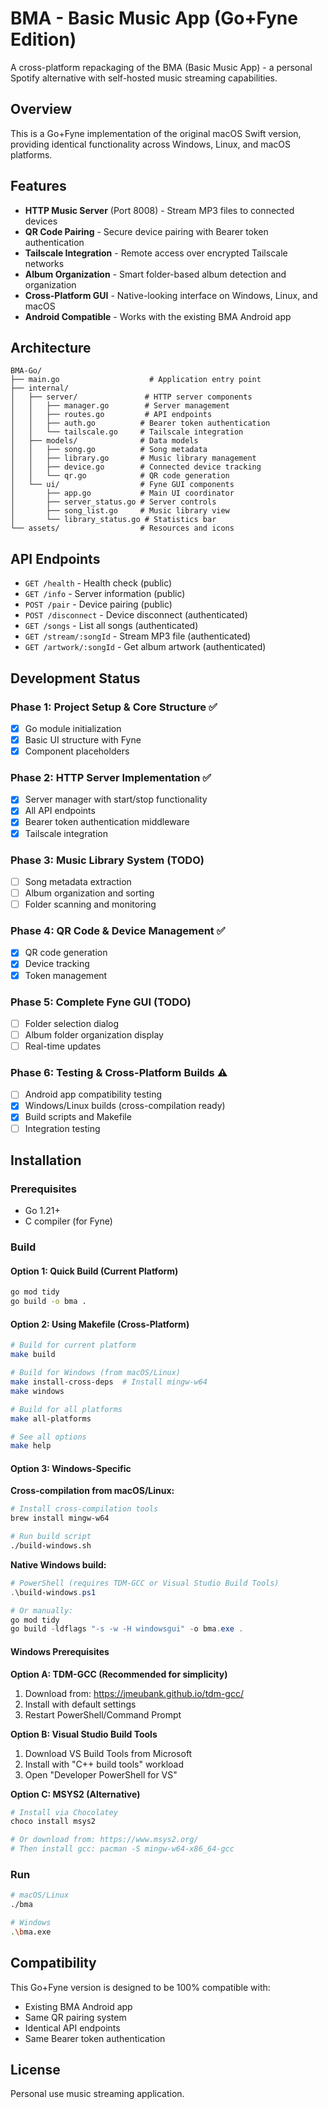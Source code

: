 # BMA - Basic Music App (Go+Fyne Edition)

A cross-platform repackaging of the BMA (Basic Music App) - a personal Spotify alternative with self-hosted music streaming capabilities.

## Overview

This is a Go+Fyne implementation of the original macOS Swift version, providing identical functionality across Windows, Linux, and macOS platforms.

## Features

- **HTTP Music Server** (Port 8008) - Stream MP3 files to connected devices
- **QR Code Pairing** - Secure device pairing with Bearer token authentication
- **Tailscale Integration** - Remote access over encrypted Tailscale networks
- **Album Organization** - Smart folder-based album detection and organization
- **Cross-Platform GUI** - Native-looking interface on Windows, Linux, and macOS
- **Android Compatible** - Works with the existing BMA Android app

## Architecture

```
BMA-Go/
├── main.go                    # Application entry point
├── internal/
│   ├── server/               # HTTP server components
│   │   ├── manager.go        # Server management
│   │   ├── routes.go         # API endpoints
│   │   ├── auth.go          # Bearer token authentication
│   │   └── tailscale.go     # Tailscale integration
│   ├── models/              # Data models
│   │   ├── song.go          # Song metadata
│   │   ├── library.go       # Music library management
│   │   ├── device.go        # Connected device tracking
│   │   └── qr.go            # QR code generation
│   └── ui/                  # Fyne GUI components
│       ├── app.go           # Main UI coordinator
│       ├── server_status.go # Server controls
│       ├── song_list.go     # Music library view
│       └── library_status.go # Statistics bar
└── assets/                  # Resources and icons
```

## API Endpoints

- `GET /health` - Health check (public)
- `GET /info` - Server information (public)
- `POST /pair` - Device pairing (public)
- `POST /disconnect` - Device disconnect (authenticated)
- `GET /songs` - List all songs (authenticated)
- `GET /stream/:songId` - Stream MP3 file (authenticated)
- `GET /artwork/:songId` - Get album artwork (authenticated)

## Development Status

### Phase 1: Project Setup & Core Structure ✅
- [x] Go module initialization
- [x] Basic UI structure with Fyne
- [x] Component placeholders

### Phase 2: HTTP Server Implementation ✅
- [x] Server manager with start/stop functionality
- [x] All API endpoints
- [x] Bearer token authentication middleware
- [x] Tailscale integration

### Phase 3: Music Library System (TODO)
- [ ] Song metadata extraction
- [ ] Album organization and sorting
- [ ] Folder scanning and monitoring

### Phase 4: QR Code & Device Management ✅
- [x] QR code generation
- [x] Device tracking
- [x] Token management

### Phase 5: Complete Fyne GUI (TODO)
- [ ] Folder selection dialog
- [ ] Album folder organization display
- [ ] Real-time updates

### Phase 6: Testing & Cross-Platform Builds ⚠️
- [ ] Android app compatibility testing  
- [x] Windows/Linux builds (cross-compilation ready)
- [x] Build scripts and Makefile
- [ ] Integration testing

## Installation

### Prerequisites
- Go 1.21+
- C compiler (for Fyne)

### Build

#### Option 1: Quick Build (Current Platform)
```bash
go mod tidy
go build -o bma .
```

#### Option 2: Using Makefile (Cross-Platform)
```bash
# Build for current platform
make build

# Build for Windows (from macOS/Linux)
make install-cross-deps  # Install mingw-w64
make windows

# Build for all platforms
make all-platforms

# See all options
make help
```

#### Option 3: Windows-Specific

**Cross-compilation from macOS/Linux:**
```bash
# Install cross-compilation tools
brew install mingw-w64

# Run build script
./build-windows.sh
```

**Native Windows build:**
```powershell
# PowerShell (requires TDM-GCC or Visual Studio Build Tools)
.\build-windows.ps1

# Or manually:
go mod tidy
go build -ldflags "-s -w -H windowsgui" -o bma.exe .
```

#### Windows Prerequisites

**Option A: TDM-GCC (Recommended for simplicity)**
1. Download from: https://jmeubank.github.io/tdm-gcc/
2. Install with default settings
3. Restart PowerShell/Command Prompt

**Option B: Visual Studio Build Tools**
1. Download VS Build Tools from Microsoft
2. Install with "C++ build tools" workload
3. Open "Developer PowerShell for VS"

**Option C: MSYS2 (Alternative)**
```powershell
# Install via Chocolatey
choco install msys2

# Or download from: https://www.msys2.org/
# Then install gcc: pacman -S mingw-w64-x86_64-gcc
```

### Run
```bash
# macOS/Linux
./bma

# Windows
.\bma.exe
```

## Compatibility

This Go+Fyne version is designed to be 100% compatible with:
- Existing BMA Android app
- Same QR pairing system
- Identical API endpoints
- Same Bearer token authentication

## License

Personal use music streaming application. 